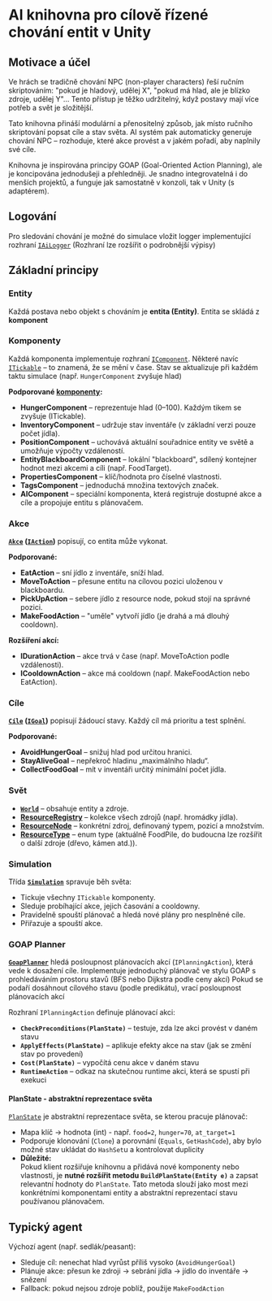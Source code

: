 # AI knihovna pro cílově řízené chování entit v Unity

## Motivace a účel

Ve hrách se tradičně chování NPC (non-player characters) řeší ručním skriptováním: "pokud je hladový, udělej X", "pokud má hlad, ale je blízko zdroje, udělej Y"… Tento přístup je těžko udržitelný, když postavy mají více potřeb a svět je složitější.

Tato knihovna přináší modulární a přenositelný způsob, jak místo ručního skriptování popsat cíle a stav světa. AI systém pak automaticky generuje chování NPC – rozhoduje, které akce provést a v jakém pořadí, aby naplnily své cíle.

Knihovna je inspirována principy GOAP (Goal-Oriented Action Planning), ale je koncipována jednodušeji a přehledněji. Je snadno integrovatelná i do menších projektů, a funguje jak samostatně v konzoli, tak v Unity (s adaptérem).

## Logování

Pro sledování chování je možné do simulace vložit logger implementující rozhraní [`IAiLogger`](src/GoalAI.Core/Diagnostics/IAiLogger.cs)
(Rozhraní lze rozšířit o podrobnější výpisy)

## Základní principy

### Entity

Každá postava nebo objekt s chováním je **entita (Entity)**.
Entita se skládá z **komponent**

### Komponenty

Každá komponenta implementuje rozhraní [`IComponent`](src/GoalAI.Core/Components/IComponent.cs). Některé navíc [`ITickable`](src/GoalAI.Core/ITickable.cs) – to znamená, že se mění v čase. Stav se aktualizuje při každém taktu simulace (např. `HungerComponent` zvyšuje hlad)

**Podporované [komponenty](src/GoalAI.Core/Components):**

- **HungerComponent** – reprezentuje hlad (0–100). Každým tikem se zvyšuje (ITickable).
- **InventoryComponent** – udržuje stav inventáře (v základní verzi pouze počet jídla).
- **PositionComponent** – uchovává aktuální souřadnice entity ve světě a umožňuje výpočty vzdáleností.
- **EntityBlackboardComponent** – lokální "blackboard", sdílený kontejner hodnot mezi akcemi a cíli (např. FoodTarget).
- **PropertiesComponent** – klíč/hodnota pro číselné vlastnosti.
- **TagsComponent** – jednoduchá množina textových značek.
- **AIComponent** – speciální komponenta, která registruje dostupné akce a cíle a propojuje entitu s plánovačem.

### Akce

**[`Akce`](src/GoalAI.Core/Actions) ([`IAction`](src/GoalAI.Core/IAction.cs))** popisují, co entita může vykonat.

**Podporované:**

- **EatAction** – sní jídlo z inventáře, sníží hlad.
- **MoveToAction** – přesune entitu na cílovou pozici uloženou v blackboardu.
- **PickUpAction** – sebere jídlo z resource node, pokud stojí na správné pozici.
- **MakeFoodAction** – "uměle" vytvoří jídlo (je drahá a má dlouhý cooldown).

**Rozšíření akcí:**

- **IDurationAction** – akce trvá v čase (např. MoveToAction podle vzdálenosti).
- **ICooldownAction** – akce má cooldown (např. MakeFoodAction nebo EatAction).

### Cíle

**[`Cíle`](src/GoalAI.Core/Goals) ([`IGoal`](src/GoalAI.Core/IGoal.cs))** popisují žádoucí stavy.
Každý cíl má prioritu a test splnění.

**Podporované:**

- **AvoidHungerGoal** – snižuj hlad pod určitou hranici.
- **StayAliveGoal** – nepřekroč hladinu „maximálního hladu“.
- **CollectFoodGoal** – mít v inventáři určitý minimální počet jídla.

### Svět

- **[`World`](src/GoalAI.Core/World.cs)** – obsahuje entity a zdroje.
- **[ResourceRegistry](src/GoalAI.Core/Resources)** – kolekce všech zdrojů (např. hromádky jídla).
- **[ResourceNode](src/GoalAI.Core/Resources)** – konkrétní zdroj, definovaný typem, pozicí a množstvím.
- **[ResourceType](src/GoalAI.Core/Resources)** – enum type (aktuálně FoodPile, do budoucna lze rozšířit o další zdroje (dřevo, kámen atd.)).

 ### Simulation

Třída **[`Simulation`](src/GoalAI.Core/Simulation.cs)** spravuje běh světa:

- Tickuje všechny `ITickable` komponenty.
- Sleduje probíhající akce, jejich časování a cooldowny.
- Pravidelně spouští plánovač a hledá nové plány pro nesplněné cíle.
- Přiřazuje a spouští akce.

### GOAP Planner

**[`GoapPlanner`](src/GoalAI.Core/Planning/GoapPlanner.cs)** hledá posloupnost plánovacích akcí (`IPlanningAction`), která vede k dosažení cíle. Implementuje jednoduchý plánovač ve stylu GOAP s prohledáváním prostoru stavů (BFS nebo Dijkstra podle ceny akcí)
 Pokud se podaří dosáhnout cílového stavu (podle predikátu), vrací posloupnost plánovacích akcí
 
Rozhraní `IPlanningAction` definuje plánovací akci:

- **`CheckPreconditions(PlanState)`** – testuje, zda lze akci provést v daném stavu
- **`ApplyEffects(PlanState)`** – aplikuje efekty akce na stav (jak se změní stav po provedení)
- **`Cost(PlanState)`** – vypočítá cenu akce v daném stavu
- **`RuntimeAction`** – odkaz na skutečnou runtime akci, která se spustí při exekuci

#### PlanState - abstraktní reprezentace světa

[`PlanState`](src/GoalAI.Core/Planning/PlanState.cs) je abstraktní reprezentace světa, se kterou pracuje plánovač:

- Mapa klíč → hodnota (int) - např. `food=2`, `hunger=70`, `at_target=1`
-  Podporuje klonování (`Clone`) a porovnání (`Equals`, `GetHashCode`), aby bylo možné stav ukládat do `HashSet`u a kontrolovat duplicity
-  **Důležité:**  
Pokud klient rozšiřuje knihovnu a přidává nové komponenty nebo vlastnosti, je **nutné rozšířit metodu `BuildPlanState(Entity e)`** a zapsat relevantní hodnoty do `PlanState`. Tato metoda slouží jako most mezi konkrétními komponentami entity a abstraktní reprezentací stavu používanou plánovačem.

## Typický agent

Výchozí agent (např. sedlák/peasant):

- Sleduje cíl: nenechat hlad vyrůst příliš vysoko (`AvoidHungerGoal`)
- Plánuje akce: přesun ke zdroji → sebrání jídla → jídlo do inventáře → snězení
- Fallback: pokud nejsou zdroje poblíž, použije `MakeFoodAction`
